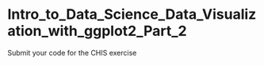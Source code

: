 # Intro_to_Data_Science_Data_Visualization_with_ggplot2_Part_2
Submit your code for the CHIS exercise
